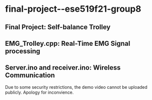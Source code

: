 # final-project--ese519f21-group8
## Final Project: Self-balance Trolley
## EMG_Trolley.cpp: Real-Time EMG Signal processing
## Server.ino and receiver.ino: Wireless Communication

Due to some security restrictions, the demo video cannot be uploaded publicly. Apology for inconvience.
